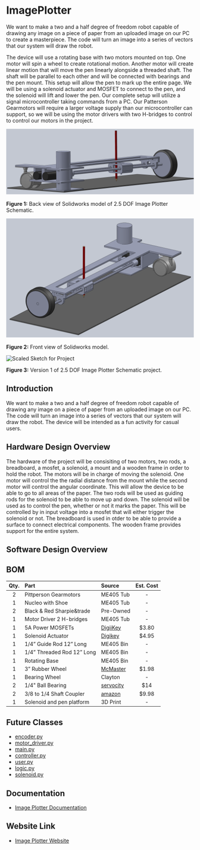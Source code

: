 # ImagePlotter
We want to make a two and a half degree of freedom robot capable of drawing any image on a piece of paper from an uploaded image on our PC to create a masterpiece. The code will turn an image into a series of vectors that our system will draw the robot.

The device will use a rotating base with two motors mounted on top. One motor will spin a wheel to create rotational motion. Another motor will create linear motion that will move the pen linearly alongside a threaded shaft. The shaft will be parallel to each other and will be connected with bearings and the pen mount. This setup will allow the pen to mark up the entire page. We will be using a solenoid actuator and MOSFET to connect to the pen, and the solenoid will lift and lower the pen. Our complete setup will utilize a signal microcontroller taking commands from a PC. Our Patterson Gearmotors will require a larger voltage supply than our microcontroller can support, so we will be using the motor drivers with two H-bridges to control to control our motors in the project. 

![Solidworks Model](Images/SideView.png)

__Figure 1:__ Back view of Solidworks model of 2.5 DOF Image Plotter Schematic.


![Solidworks Model](Images/OtherSideView.png)

__Figure 2:__ Front view of Solidworks model.


![Scaled Sketch for Project](https://user-images.githubusercontent.com/97563760/154212086-1d5e8bd8-d7ae-4cbe-9947-79c46431a7ba.png)

__Figure 3:__ Version 1 of 2.5 DOF Image Plotter Schematic project.

## Introduction

We want to make a two and a half degree of freedom robot capable of drawing any image on a piece of paper from an uploaded image on our PC. The code will turn an image into a series of vectors that our system will draw the robot. The device will be intended as a fun activity for casual users. 





## Hardware Design Overview

The hardware of the project will be consisiting of two motors, two rods, a breadboard, a mosfet, a solenoid, a mount and a wooden frame in order to hold the robot. The motors will be in charge of moving the solenoid. One motor will control the the radial distance from the mount while the second motor will control the angular coordinate. This will allow the device to be able to go to all areas of the paper. The two rods will be used as guiding rods for the solenoid to be able to move up and down. The solenoid will be used as to control the pen, whether or not it marks the paper. This will be controlled by in input voltage into a mosfet that will either trigger the solenoid or not. The breadboard is used in otder to be able to provide a surface to connect electrical components. The wooden frame provides support for the entire system.

## Software Design Overview

##



## BOM 
| Qty. | Part                  | Source                | Est. Cost | 
|:----:|:----------------------|:----------------------|:---------:|
|  2   | Pittperson Gearmotors     | ME405 Tub             |     -     |
|  1   | Nucleo with Shoe          | ME405 Tub             |     -     |
|  2   | Black & Red Sharpie&trade | Pre-Owned     |   -   |
|  1   | Motor Driver 2 H-bridges| ME405 Tub | - |
|  1   | 5A Power MOSFETs          | [DigiiKey](https://www.digikey.com/en/products/detail/stmicroelectronics/STN3NF06L/654517?s=N4IgjCBcoLQBxVAYygMwIYBsDOBTANCAPZQDaIALAJwDsIAugL6OEBMZIAygCoByAzLwBiABgBsAGQaMgA)        |   $3.80   |
|  1   | Solenoid Actuator        | [Digikey](https://www.digikey.com/en/products/detail/sparkfun-electronics/ROB-11015/6163694) | $4.95 |
|  1   | 1/4” Guide Rod 12” Long | ME405 Bin | - |
|  1   | 1/4” Threaded Rod 12” Long       | ME405 Bin | - |
|  1   | Rotating Base       | ME405 Bin | - |
|  1   | 3” Rubber Wheel       | [McMaster](https://www.mcmaster.com/wheels/wheels-4/rubber-wheels-7/) | $1.98 |
|  1   | Bearing Wheel       | Clayton | - |
|  2   | 1/4" Ball Bearing       | [servocity](https://www.servocity.com/1-4-bore-bottom-tapped-pillow-block/) | $14 |
|  2   | 3/8 to 1/4 Shaft Coupler       | [amazon](https://www.amazon.com/Stainless-Steel-Screw-Shaft-Coupler/dp/B00KVNA50G/ref=sr_1_3?crid=39PDB30GPBVOX&keywords=3%2F8+inch+to+3%2F8+inch+Stainless+Steel+Set+Screw+Shaft+Coupler&qid=1645675919&s=industrial&sprefix=3%2F8+inch+to+3%2F8+inch+stainless+steel+set+screw+shaft+coupler%2Cindustrial%2C110&sr=1-3) | $9.98 |
|  1   | Solenoid and pen platform | 3D Print |- |


## Future Classes

* [encoder.py](https://github.com/danrmunic/ImagePlotter/blob/main/src/encoder.py)
* [motor_driver.py](https://github.com/danrmunic/ImagePlotter/blob/main/src/motor_driver.py)
* [main.py](https://github.com/danrmunic/ImagePlotter/blob/main/src/main.py)
* [controller.py](https://github.com/danrmunic/ImagePlotter/blob/main/src/controller.py)
* [user.py](https://github.com/danrmunic/ImagePlotter/blob/main/src/user.py)
* [logic.py](https://github.com/danrmunic/ImagePlotter/blob/main/src/logic.py)
* [solenoid.py](https://github.com/danrmunic/ImagePlotter/blob/main/src/solenoid.py)

## Documentation

* [Image Plotter Documentation](https://github.com/danrmunic/ImagePlotter)

## Website Link

* [Image Plotter Website](https://danrmunic.github.io/ImagePlotter/index.html)
